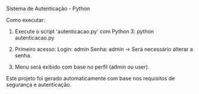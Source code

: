 Sistema de Autenticação - Python

Como executar:
1. Execute o script 'autenticacao.py' com Python 3:
   python autenticacao.py

2. Primeiro acesso:
   Login: admin
   Senha: admin
   → Será necessário alterar a senha.

3. Menu será exibido com base no perfil (admin ou user).

Este projeto foi gerado automaticamente com base nos requisitos de segurança e autenticação.